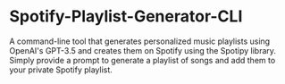 # Spotify-Playlist-Generator-CLI
A command-line tool that generates personalized music playlists using OpenAI's GPT-3.5 and creates them on Spotify using the Spotipy library. Simply provide a prompt to generate a playlist of songs and add them to your private Spotify playlist.
